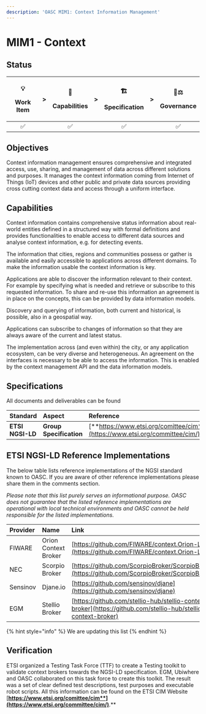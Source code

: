 ```yaml
---
description: 'OASC MIM1: Context Information Management'
---
```


# MIM1 - Context

## Status <a id="MIM1:ContextInformationManagement-Goal"></a>

<table>
  <thead>
    <tr>
      <th style="text-align:center">
        <p>&#x1F4A1;</p>
        <p>Work Item</p>
      </th>
      <th style="text-align:center">&gt;</th>
      <th style="text-align:center">
        <p>&#x1F9E9;</p>
        <p>Capabilities</p>
      </th>
      <th style="text-align:center">&gt;</th>
      <th style="text-align:center">
        <p>&#x1F3D7;</p>
        <p>Specification</p>
      </th>
      <th style="text-align:center">&gt;</th>
      <th style="text-align:center">
        <p>&#x1F469;&#x2696;</p>
        <p>Governance</p>
      </th>
    </tr>
  </thead>
  <tbody>
    <tr>
      <td style="text-align:center">&#x2705;</td>
      <td style="text-align:center"></td>
      <td style="text-align:center">&#x2705;</td>
      <td style="text-align:center"></td>
      <td style="text-align:center">&#x2705;</td>
      <td style="text-align:center"></td>
      <td style="text-align:center">&#x2705;</td>
    </tr>
  </tbody>
</table>

## Objectives <a id="MIM1:ContextInformationManagement-Goal"></a>

Context information management ensures comprehensive and integrated access, use, sharing, and management of data across different solutions and purposes. It manages the context information coming from Internet of Things \(IoT\) devices and other public and private data sources providing cross cutting context data and access through a uniform interface.

## Capabilities <a id="MIM1:ContextInformationManagement-Capabilities"></a>

Context information contains comprehensive status information about real-world entities defined in a structured way with formal definitions and provides functionalities to enable access to different data sources and analyse context information, e.g. for detecting events.

The information that cities, regions and communities possess or gather is available and easily accessible to applications across different domains. To make the information usable the context information is key.

Applications are able to discover the information relevant to their context. For example by specifying what is needed and retrieve or subscribe to this requested information. To share and re-use this information an agreement is in place on the concepts, this can be provided by data information models.

Discovery and querying of information, both current and historical, is possible, also in a geospatial way.

Applications can subscribe to changes of information so that they are always aware of the current and latest status.

The implementation across \(and even within\) the city, or any application ecosystem, can be very diverse and heterogeneous. An agreement on the interfaces is necessary to be able to access the information. This is enabled by the context management API and the data information models.

## Specifications <a id="MIM1:ContextInformationManagement-Recommendation"></a>

All documents and deliverables can be found 

| **Standard** | Aspect | **Reference** |
| :--- | :--- | :--- |
| **ETSI NGSI-LD** | **Group Specification** | [**https://www.etsi.org/comittee/cim**](https://www.etsi.org/committee/cim/) |

## ETSI NGSI-LD Reference Implementations <a id="MIM1:ContextInformationManagement-ETSINGSI-LDReferenceImplementations"></a>

The below table lists reference implementations of the NGSI standard known to OASC. If you are aware of other reference implementations please share them in the comments section.

_Please note that this list purely serves an informational purpose. OASC does not guarantee that the listed reference implementations are operational with local technical environments and OASC cannot be held responsible for the listed implementations._

| **Provider** | **Name** | **Link** |
| :--- | :--- | :--- |
| FIWARE | Orion Context Broker | [https://github.com/FIWARE/context.Orion-LD](https://github.com/FIWARE/context.Orion-LD) |
| NEC | Scorpio Broker | [https://github.com/ScorpioBroker/ScorpioBroker](https://github.com/ScorpioBroker/ScorpioBroker) |
| Sensinov | Djane.io | [https://github.com/sensinov/djane](https://github.com/sensinov/djane) |
| EGM | Stellio Broker | [https://github.com/stellio-hub/stellio-context-broker](https://github.com/stellio-hub/stellio-context-broker) |

{% hint style="info" %}
We are updating this list
{% endhint %}

## Verification

ETSI organized a Testing Task Force \(TTF\) to create a Testing toolkit to validate context brokers towards the NGSI-LD specification. EGM, Ubiwhere and OASC collaborated on this task force to create this toolkit. The result was a set of clear defined test descriptions, test purposes and executable robot scripts. All this information can be found on the ETSI CIM Website [**https://www.etsi.org/comittee/cim**](https://www.etsi.org/committee/cim/)**.**

